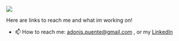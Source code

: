 <img src="https://media.giphy.com/media/uMzFnGrHdHvPPmVC2q/giphy.gif" />

Here are links to reach me and what im working on!
- 📫 How to reach me: adonis.puente@gmail.com , or my [LinkedIn](https://www.linkedin.com/in/adonis-puente)

